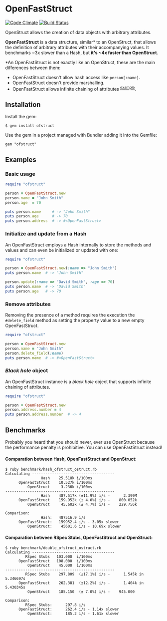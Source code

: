 # OpenFastStruct

[![Code Climate](https://codeclimate.com/github/arturoherrero/ofstruct/badges/gpa.svg)](https://codeclimate.com/github/arturoherrero/ofstruct)
[![Build Status](https://github.com/arturoherrero/ofstruct/workflows/Build/badge.svg?branch=master)](https://github.com/arturoherrero/ofstruct/actions)

OpenStruct allows the creation of data objects with arbitrary attributes.

**OpenFastStruct** is a data structure, similar* to an OpenStruct, that allows the
definition of arbitrary attributes with their accompanying values. It benchmarks
~3x slower than a Hash, but **it's ~4x faster than OpenStruct**.

*An OpenFastStruct is not exactly like an OpenStruct, these are the main
differences between them:
- OpenFastStruct doesn't allow hash access like `person[:name]`.
- OpenFastStruct doesn't provide marshalling.
- OpenFastStruct allows infinite chaining of attributes <sup>[example](#black-hole-object)</sup>.


## Installation

Install the gem:

    $ gem install ofstruct

Use the gem in a project managed with Bundler adding it into the Gemfile:

    gem "ofstruct"


## Examples

### Basic usage

```ruby
require "ofstruct"

person = OpenFastStruct.new
person.name = "John Smith"
person.age  = 70

puts person.name     # -> "John Smith"
puts person.age      # -> 70
puts person.address  # -> #<OpenFastStruct>
```

### Initialize and update from a Hash

An OpenFastStruct employs a Hash internally to store the methods and values and
can even be initialized or updated with one:

```ruby
require "ofstruct"

person = OpenFastStruct.new(:name => "John Smith")
puts person.name  # -> "John Smith"

person.update(:name => "David Smith", :age => 70)
puts person.name  # -> "David Smith"
puts person.age   # -> 70
```

### Remove attributes

Removing the presence of a method requires the execution the `#delete_field`
method as setting the property value to a new empty OpenFastStruct.

```ruby
require "ofstruct"

person = OpenFastStruct.new
person.name = "John Smith"
person.delete_field(:name)
puts person.name  # -> #<OpenFastStruct>
```

### *Black hole* object

An OpenFastStruct instance is a *black hole* object that supports infinite
chaining of attributes.

```ruby
require "ofstruct"

person = OpenFastStruct.new
person.address.number = 4
puts person.address.number  # -> 4
```


## Benchmarks

Probably you heard that you should never, ever use OpenStruct because the
performance penalty is prohibitive. You can use OpenFastStruct instead!

#### Comparation between Hash, OpenFastStruct and OpenStruct:

```
$ ruby benchmark/hash_ofstruct_ostruct.rb
Calculating -------------------------------------
                Hash    25.518k i/100ms
      OpenFastStruct    10.527k i/100ms
          OpenStruct     3.236k i/100ms
-------------------------------------------------
                Hash    487.517k (±11.9%) i/s -      2.399M
      OpenFastStruct    159.952k (± 4.0%) i/s -    800.052k
          OpenStruct     45.602k (± 4.7%) i/s -    229.756k

Comparison:
                Hash:   487516.9 i/s
      OpenFastStruct:   159952.4 i/s - 3.05x slower
          OpenStruct:    45601.6 i/s - 10.69x slower
```

#### Comparation between RSpec Stubs, OpenFastStruct and OpenStruct:

```
$ ruby benchmark/double_ofstruct_ostruct.rb
Calculating -------------------------------------
         RSpec Stubs   103.000  i/100ms
      OpenFastStruct   108.000  i/100ms
          OpenStruct    45.000  i/100ms
-------------------------------------------------
         RSpec Stubs    297.809  (±17.1%) i/s -      1.545k in   5.346697s
      OpenFastStruct    262.381  (±12.2%) i/s -      1.404k in   5.430345s
          OpenStruct    185.150  (± 7.0%) i/s -    945.000

Comparison:
         RSpec Stubs:      297.8 i/s
      OpenFastStruct:      262.4 i/s - 1.14x slower
          OpenStruct:      185.2 i/s - 1.61x slower
```
